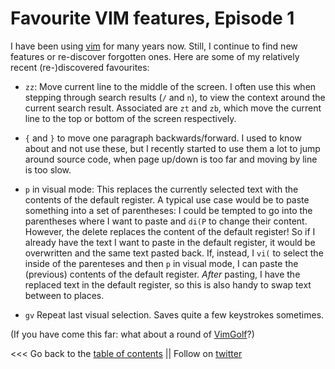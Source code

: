 # Favourite VIM features, Episode 1

I have been using [vim](https://www.vim.org/) for many years now.
Still, I continue to find new features or re-discover forgotten ones.
Here are some of my relatively recent (re-)discovered favourites:

* ``zz``: Move current line to the middle of the screen. 
I often use this when stepping through search results (``/`` and ``n``), 
to view the context around the current search result.
Associated are ``zt`` and ``zb``, which move the current line to the 
top or bottom of the screen respectively.

* ``{`` and ``}`` to move one paragraph backwards/forward.
I used to know about and not use these, but I recently started to use
them a lot to jump around source code, when page up/down is too far
and moving by line is too slow.

* ``p`` in visual mode: This replaces the currently selected text with 
the contents of the default register.
A typical use case would be to paste something into a set of parentheses:
I could be tempted to go into the parentheses where I want to paste and
``di(P`` to change their content.
However, the delete replaces the content of the default register! 
So if I already have the text I want to paste in the
default register, it would be overwritten and the same text pasted back.
If, instead, I ``vi(`` to select the inside of the parenteses and then ``p``
in visual mode, I can paste the (previous) contents of the default register.
*After* pasting, I have the replaced text in the default register, so this
is also handy to swap text between to places.

* ``gv`` Repeat last visual selection. Saves quite a few keystrokes sometimes.

(If you have come this far: what about a round of [VimGolf](http://www.vimgolf.com/)?)




<<< Go back to the [table of contents](../README.md) || Follow on [twitter](https://twitter.com/EberhardHansis)